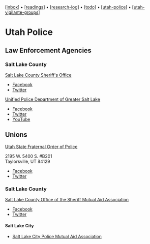 <link href="style.css" rel="stylesheet" type="text/css">

[[inbox]] • [[readings]] • [[research-log]] • [[todo]] • [[utah-police]] • [[utah-vigilante-groups]]

# Utah Police

## Law Enforcement Agencies

### Salt Lake County

[Salt Lake County Sheriff's Office](https://www.slsheriff.org/)

- [Facebook](https://www.facebook.com/SLSheriff/)
- [Twitter](https://twitter.com/SLCOMetroJail)

[Unified Police Department of Greater Salt Lake](http://www.updsl.org/)

- [Facebook](https://www.facebook.com/updsl)
- [Twitter](https://twitter.com/UPDSL)
- [YouTube](https://www.youtube.com/channel/UC3xshb9SgE34gM3T0EJm7Sw)

## Unions
[Utah State Fraternal Order of Police](https://web.archive.org/web/20190205101919/https://www.utahstatefop.com/)

2195 W. 5400 S. #B201<br>
Taylorsville, UT 84129

- [Facebook](https://www.facebook.com/UtahFOPStateLodge/)
- [Twitter](https://twitter.com/UtahStateFOP)

### Salt Lake County

[Salt Lake County Office of the Sheriff Mutual Aid Association](http://slsmaa.org/)
 
- [Facebook](https://www.facebook.com/groups/2074032199360553/)
- [Twitter]()

#### Salt Lake City

- [Salt Lake City Police Mutual Aid Association](https://www.facebook.com/groups/181961930597/)

[//begin]: # "Autogenerated link references for markdown compatibility"
[inbox]: inbox "Inbox"
[readings]: readings "readings"
[research-log]: research-log "Research Log: 2017-"
[todo]: todo "Todo"
[utah-police]: utah-police "Utah Police"
[utah-vigilante-groups]: utah-vigilante-groups "Utah Vigilante Groups"
[//end]: # "Autogenerated link references"
